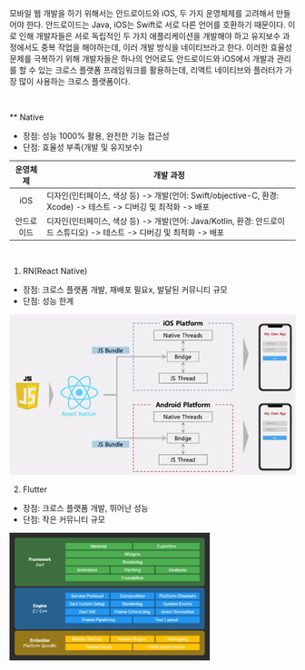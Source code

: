 <p>
  모바일 웹 개발을 하기 위해서는 안드로이드와 iOS, 두 가지 운영체제를 고려해서 만들어야 한다. 안드로이드는 Java, iOS는 Swift로 서로 다른 언어를 호환하기 때문이다.
  이로 인해 개발자들은 서로 독립적인 두 가지 애플리케이션을 개발해야 하고 유지보수 과정에서도 중복 작업을 해야하는데, 이러 개발 방식을 네이티브라고 한다. 
  이러한 효율성 문제를 극복하기 위해 개발자들은 하나의 언어로도 안드로이드와 iOS에서 개발과 관리를 할 수 있는 크로스 플랫폼 프레임워크를 활용하는데,
  리액트 네이티브와 플러터가 가장 많이 사용하는 크로스 플랫폼이다.
</p>

<br>

** Native

- 장점:  성능 1000% 활용, 완전한 기능 접근성
- 단점:  효율성 부족(개발 및 유지보수)

| 운영체제 | 개발 과정 |
| :-----: | ----- |
| iOS | 디자인(인터페이스, 색상 등) -> 개발(언어: Swift/objective-C, 환경: Xcode) -> 테스트 -> 디버깅 및 최적화 -> 배포 |
| 안드로이드 | 디자인(인터페이스, 색상 등) -> 개발(언어: Java/Kotlin, 환경: 안드로이드 스튜디오) -> 테스트 -> 디버깅 및 최적화 -> 배포 |

<br>

1. RN(React Native)

- 장점:  크로스 플랫폼 개발, 재배포 필요x, 발달된 커뮤니티 규모
- 단점:  성능 한계
<img src="images/RN.png">

<br>

2. Flutter

- 장점:  크로스 플랫폼 개발, 뛰어난 성능
- 단점:  작은 커뮤니티 규모
<img src="images/Flutter.png" style="width: 70%;">
